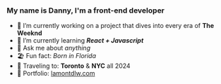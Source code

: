 ### My name is Danny, I'm a front-end developer

- 🔭 I’m currently working on a project that dives into every era of **The Weeknd**
- 🌱 I’m currently learning ***React + Javascript***
- 💬 Ask me about *anything*
- 🏖️ Fun fact: *Born in Florida* 
- 🛫 Traveling to: **Toronto** & **NYC** all 2024
- 🎒 Portfolio: [lamontdlw.com](lamontdlw.com)
